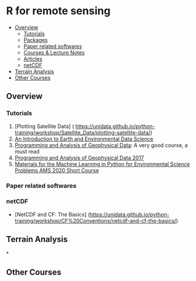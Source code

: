# R for remote sensing

* [Overview](#overview)
    * [Tutorials](#Tut)
    * [Packages](#Pack)
    * [Paper related softwares](#Papsoft)
    * [Courses & Lecture Notes](#LN)
    * [Articles](#Arti)
    * [ netCDF](#netcdf)
* [ Terrain Analysis](#TA)
* [Other Courses](#other)

## Overview 
<a id="overview"></a>

### Tutorials
<a id="Tut"></a>
1. [Plotting Satellite Data] ( https://unidata.github.io/python-training/workshop/Satellite_Data/plotting-satellite-data/)
2. [An Introduction to Earth and Environmental Data Science](https://earth-env-data-science.github.io/intro)
3. [Programming and Analysis of Geophysical Data](https://olmozavala.com/index.php/courses/2016/programming-and-analysis-of-geophysical-data): A very good course, a must read
4. [Programming and Analysis of Geophysical Data 2017](https://olmozavala.com/index.php/courses/2017/programming-and-analysis-of-geophysical-data-2)
5. [Materials for the Machine Learning in Python for Environmental Science Problems AMS 2020 Short Course](https://github.com/swnesbitt/ams-2020-ml-python-course)

### Paper related softwares
<a id="Papsoft"></a>


### netCDF
<a id=" netcdf"></a>
* [NetCDF and CF: The Basics] (https://unidata.github.io/python-training/workshop/CF%20Conventions/netcdf-and-cf-the-basics/)

## Terrain Analysis
<a id="TA"></a>
* 

## Other Courses
<a id="other"></a>

